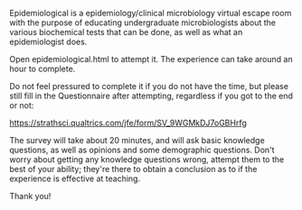 Epidemiological is a epidemiology/clinical microbiology virtual escape room with the purpose of educating undergraduate microbiologists about the various biochemical tests that can be done, as well as what an epidemiologist does.

Open epidemiological.html to attempt it. The experience can take around an hour to complete. 

Do not feel pressured to complete it if you do not have the time, but please still fill in the Questionnaire after attempting, regardless if you got to the end or not:

https://strathsci.qualtrics.com/jfe/form/SV_9WGMkDJ7oGBHrfg

The survey will take about 20 minutes, and will ask basic knowledge questions, as well as opinions and some demographic questions. Don't worry about getting any knowledge questions wrong, attempt them to the best of your ability; they're there to obtain a conclusion as to if the experience is effective at teaching.

Thank you!
